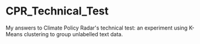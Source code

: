 # CPR_Technical_Test
My answers to Climate Policy Radar's technical test: an experiment using K-Means clustering to group unlabelled text data. 
